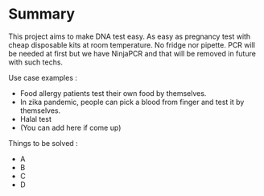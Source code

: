 # Summary

This project aims to make DNA test easy. As easy as pregnancy test with cheap disposable kits at room temperature. No fridge nor pipette. PCR will be needed at first but we have NinjaPCR and that will be removed in future with such techs.

Use case examples :
- Food allergy patients test their own food by themselves.
- In zika pandemic, people can pick a blood from finger and test it by themselves.
- Halal test
- (You can add here if come up)

Things to be solved :
- A
- B
- C
- D



 
